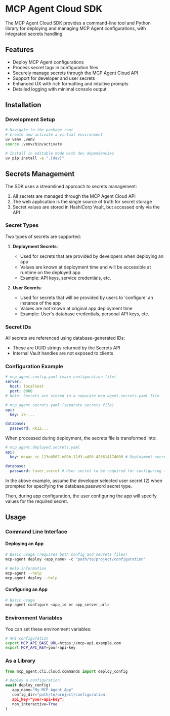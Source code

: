 # MCP Agent Cloud SDK

The MCP Agent Cloud SDK provides a command-line tool and Python library for deploying and managing MCP Agent configurations, with integrated secrets handling.

## Features

- Deploy MCP Agent configurations
- Process secret tags in configuration files
- Securely manage secrets through the MCP Agent Cloud API
- Support for developer and user secrets
- Enhanced UX with rich formatting and intuitive prompts
- Detailed logging with minimal console output

## Installation

### Development Setup

```bash
# Navigate to the package root
# Create and activate a virtual environment
uv venv .venv
source .venv/bin/activate

# Install in editable mode with dev dependencies
uv pip install -e ".[dev]"
```

## Secrets Management

The SDK uses a streamlined approach to secrets management:

1. All secrets are managed through the MCP Agent Cloud API
2. The web application is the single source of truth for secret storage
3. Secret values are stored in HashiCorp Vault, but accessed only via the API

### Secret Types

Two types of secrets are supported:

1. **Deployment Secrets**:

   - Used for secrets that are provided by developers when deploying an app
   - Values are known at deployment time and will be accessible at runtime on the deployed app
   - Example: API keys, service credentials, etc.

2. **User Secrets**:
   - Used for secrets that will be provided by users to 'configure' an instance of the app
   - Values are not known at original app deployment time
   - Example: User's database credentials, personal API keys, etc.

### Secret IDs

All secrets are referenced using database-generated IDs:

- These are UUID strings returned by the Secrets API
- Internal Vault handles are not exposed to clients

### Configuration Example

```yaml
# mcp_agent.config.yaml (main configuration file)
server:
  host: localhost
  port: 8000
# Note: Secrets are stored in a separate mcp_agent.secrets.yaml file
```

```yaml
# mcp_agent.secrets.yaml (separate secrets file)
api:
  key: sk-...

database:
  password: xk12...
```

When processed during deployment, the secrets file is transformed into:

```yaml
# mcp_agent.deployed.secrets.yaml
api:
  key: mcpac_sc_123e4567-e89b-12d3-a456-426614174000 # Deployment secret transformed to UUID

database:
  password: !user_secret # User secret to be required for configuring the app
```

In the above example, assume the developer selected user secret (2) when prompted for specifying the database.password secret type.

Then, during app configuration, the user configuring the app will specify values for the required secret.

## Usage

### Command Line Interface

#### Deploying an App

```bash
# Basic usage (requires both config and secrets files)
mcp-agent deploy <app_name> -c "path/to/project/configuration"

# Help information
mcp-agent --help
mcp-agent deploy --help
```

#### Configuring an App

```bash
# Basic usage
mcp-agent configure <app_id or app_server_url>
```

### Environment Variables

You can set these environment variables:

```bash
# API configuration
export MCP_API_BASE_URL=https://mcp-api.example.com
export MCP_API_KEY=your-api-key
```

### As a Library

```python
from mcp_agent.cli.cloud.commands import deploy_config

# Deploy a configuration
await deploy_config(
   app_name="My MCP Agent App"
   config_dir="path/to/project/configuration,
   api_key="your-api-key",
   non_interactive=True
)
```
